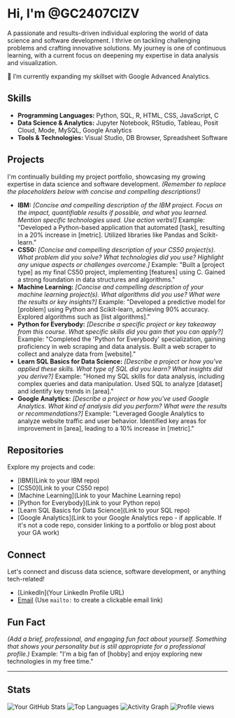 # Hi, I'm @GC2407CIZV

A passionate and results-driven individual exploring the world of data science and software development. I thrive on tackling challenging problems and crafting innovative solutions. My journey is one of continuous learning, with a current focus on deepening my expertise in data analysis and visualization.

🌱 I’m currently expanding my skillset with Google Advanced Analytics.

## Skills

* **Programming Languages:** Python, SQL, R, HTML, CSS, JavaScript, C
* **Data Science & Analytics:** Jupyter Notebook, RStudio, Tableau, Posit Cloud, Mode, MySQL, Google Analytics
* **Tools & Technologies:** Visual Studio, DB Browser, Spreadsheet Software

## Projects

I'm continually building my project portfolio, showcasing my growing expertise in data science and software development.  *(Remember to replace the placeholders below with concise and compelling descriptions!)*

* **IBM:** *[Concise and compelling description of the IBM project. Focus on the impact, quantifiable results if possible, and what you learned. Mention specific technologies used.  Use action verbs!]*  Example: "Developed a Python-based application that automated [task], resulting in a 20% increase in [metric].  Utilized libraries like Pandas and Scikit-learn."
* **CS50:** *[Concise and compelling description of your CS50 project(s). What problem did you solve? What technologies did you use?  Highlight any unique aspects or challenges overcome.]* Example: "Built a [project type] as my final CS50 project, implementing [features] using C.  Gained a strong foundation in data structures and algorithms."
* **Machine Learning:** *[Concise and compelling description of your machine learning project(s). What algorithms did you use? What were the results or key insights?]* Example: "Developed a predictive model for [problem] using Python and Scikit-learn, achieving 90% accuracy.  Explored algorithms such as [list algorithms]."
* **Python for Everybody:** *[Describe a specific project or key takeaway from this course. What specific skills did you gain that you can apply?]* Example: "Completed the 'Python for Everybody' specialization, gaining proficiency in web scraping and data analysis.  Built a web scraper to collect and analyze data from [website]."
* **Learn SQL Basics for Data Science:** *[Describe a project or how you've applied these skills. What type of SQL did you learn?  What insights did you derive?]* Example: "Honed my SQL skills for data analysis, including complex queries and data manipulation.  Used SQL to analyze [dataset] and identify key trends in [area]."
* **Google Analytics:** *[Describe a project or how you've used Google Analytics. What kind of analysis did you perform? What were the results or recommendations?]* Example: "Leveraged Google Analytics to analyze website traffic and user behavior.  Identified key areas for improvement in [area], leading to a 10% increase in [metric]."

## Repositories

Explore my projects and code:

* [IBM](Link to your IBM repo)
* [CS50](Link to your CS50 repo)
* [Machine Learning](Link to your Machine Learning repo)
* [Python for Everybody](Link to your Python repo)
* [Learn SQL Basics for Data Science](Link to your SQL repo)
* [Google Analytics](Link to your Google Analytics repo - if applicable. If it's not a code repo, consider linking to a portfolio or blog post about your GA work)

## Connect

Let's connect and discuss data science, software development, or anything tech-related!

* [LinkedIn](Your LinkedIn Profile URL)
* [Email](mailto:your.email@example.com)  (Use `mailto:` to create a clickable email link)

## Fun Fact

*(Add a brief, professional, and engaging fun fact about yourself.  Something that shows your personality but is still appropriate for a professional profile.)*  Example: "I'm a big fan of [hobby] and enjoy exploring new technologies in my free time."

---

## Stats

![Your GitHub Stats](https://github-readme-stats.vercel.app/api?username=GC2407CIZV&show_icons=true&theme=radical)
![Top Languages](https://github-readme-stats.vercel.app/api/top-langs/?username=GC2407CIZV&layout=compact&langs_count=10&theme=dracula)
![Activity Graph](https://github-readme-activity-graph.vercel.app/graph?username=GC2407CIZV&theme=dracula&bg_color=171717&title_color=f0f6fc&line_color=7fdbca&point_color=33639e&area=true&hide_contribs=false)
![Profile views](https://komarev.com/ghpvc/?username=GC2407CIZV)
